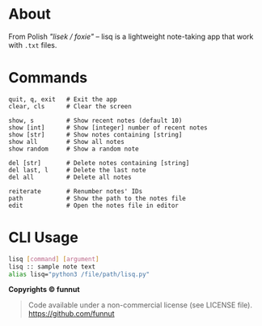 # About

From Polish *"lisek / foxie"* – lisq is a lightweight note-taking app that work with `.txt` files.


# Commands

```
quit, q, exit   # Exit the app  
clear, cls      # Clear the screen  

show, s         # Show recent notes (default 10)  
show [int]      # Show [integer] number of recent notes  
show [str]      # Show notes containing [string]  
show all        # Show all notes  
show random     # Show a random note  

del [str]       # Delete notes containing [string]  
del last, l     # Delete the last note  
del all         # Delete all notes  

reiterate       # Renumber notes' IDs  
path            # Show the path to the notes file  
edit            # Open the notes file in editor
```


# CLI Usage

```bash
lisq [command] [argument]
lisq :: sample note text
alias lisq="python3 /file/path/lisq.py"
```

**Copyrights © funnut**
> Code available under a non-commercial license (see LICENSE file).
> https://github.com/funnut

